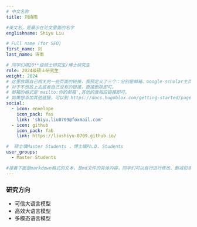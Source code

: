 ```yaml
---
# 中文名称
title: 刘诗雨

#英文名，是展示在论文里面的名字
englishname: Shiyu Liu

# Full name (for SEO)
first_name: 刘
last_name: 诗雨

# 同学们填20**级硕士研究生/博士研究生
role: 2024级硕士研究生
weight: 2024
# 这里放跟自己相关的一些页面的链接，我预定义了三个：分别是邮箱、Google-scholar主页和github主页
# 对于不想放上去或者自己没有的链接，直接删除即可。
# 邮箱的格式是'mailto:你的邮箱',其他的放相应链接即可。
# 如果想添加其他链接，可以到 https://docs.hugoblox.com/getting-started/page-builder/#icons 上去找图标，或者直接放在下面的详细介绍上
social:
  - icon: envelope
    icon_pack: fas
    link: 'shiyu.liu0709@foxmail.com'
  - icon: github
    icon_pack: fab
    link: https://liushiyu-0709.github.io/

#  硕士填Master Students ，博士填Ph.D. Students
user_groups:
  - Master Students

#接着下面是markdown格式的文本，是md文件的具体内容，同学们可以自行进行修改、删减和添加
---
```

<!-- 以下内容一定要遵循markdown语法 -->
<!-- ###代表的是以三级标题的形式展示后面的文本，* 代表以列表的形式展示后面的文本-->

<!-- 这里可以先放一段简要自我介绍或者是自己想要放上去的一些链接 ，不想放的话也可以删了-->


### 研究方向
* 可信大语言模型 
* 高效大语言模型 
* 多模态语言模型 

<!-- 可以放校内外的一些荣誉，包括荣誉称号、奖学金、企业未来之星等等 -->


